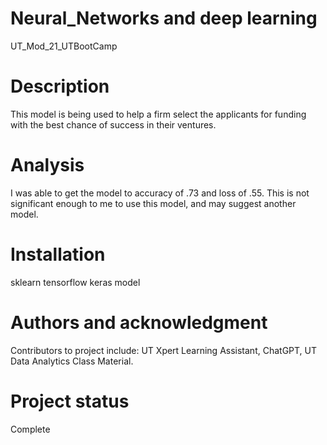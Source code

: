 # Neural_Networks and deep learning
UT_Mod_21_UTBootCamp

# Description
This model is being used to help a firm select the applicants for funding with the best chance of success in their ventures.

# Analysis
I was able to get the model to accuracy of .73 and loss of .55. This is not significant enough to me to use this model, and may suggest another model.

# Installation
sklearn
tensorflow
keras model


# Authors and acknowledgment
Contributors to project include: UT Xpert Learning Assistant, ChatGPT, UT Data Analytics Class Material.

# Project status
Complete